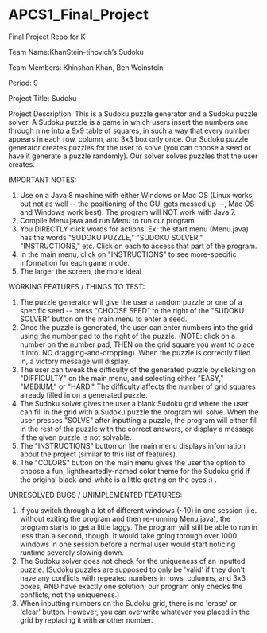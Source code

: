 # APCS1_Final_Project
Final Project Repo for K

Team Name:KhanStein-tinovich’s Sudoku

Team Members: Khinshan Khan, Ben Weinstein

Period: 9

Project Title: Sudoku

Project Description: This is a Sudoku puzzle generator and a Sudoku puzzle solver. A Sudoku puzzle is a game in which users insert the numbers one through nine into a 9x9 table of squares, in such a way that every number appears in each row, column, and 3x3 box only once. Our Sudoku puzzle generator creates puzzles for the user to solve (you can choose a seed or have it generate a puzzle randomly). Our solver solves puzzles that the user creates. 

IMPORTANT NOTES:
  1. Use on a Java 8 machine with either Windows or Mac OS (Linux works, but not as well -- the positioning of the GUI gets messed up --, Mac OS and Windows work best). The program will NOT work with Java 7.
  2. Compile Menu.java and run Menu to run our program. 
  3. You DIRECTLY click words for actions. Ex: the start menu (Menu.java) has the words "SUDOKU PUZZLE," "SUDOKU SOLVER," "INSTRUCTIONS," etc. Click on each to access that part of the program. 
  4. In the main menu, click on "INSTRUCTIONS" to see more-specific information for each game mode. 
  4. The larger the screen, the more ideal
  
WORKING FEATURES / THINGS TO TEST:
  1. The puzzle generator will give the user a random puzzle or one of a specific seed -- press "CHOOSE SEED" to the right of the "SUDOKU SOLVER" button on the main menu to enter a seed. 
  2. Once the puzzle is generated, the user can enter numbers into the grid using the number pad to the right of the puzzle. (NOTE: click on a number on the number pad, THEN on the grid square you want to place it into. NO dragging-and-dropping). When the puzzle is correctly filled in, a victory message will display.
  3. The user can tweak the difficulty of the generated puzzle by clicking on "DIFFICULTY" on the main menu, and selecting either "EASY," "MEDIUM," or "HARD." The difficulty affects the number of grid squares already filled in on a generated puzzle.
  4. The Sudoku solver gives the user a blank Sudoku grid where the user can fill in the grid with a Sudoku puzzle the program will solve.  When the user presses "SOLVE" after inputting a puzzle, the program will either fill in the rest of the puzzle with the correct answers, or display a message if the given puzzle is not solvable. 
  5. The "INSTRUCTIONS" button on the main menu displays information about the project (similar to this list of features). 
  6. The "COLORS" button on the main menu gives the user the option to choose a fun, lightheartedly-named color theme for the Sudoku grid if the original black-and-white is a little grating on the eyes :) .
  
UNRESOLVED BUGS / UNIMPLEMENTED FEATURES:
  1. If you switch through a lot of different windows (~10) in one session (i.e. without exiting the program and then re-running Menu.java), the program starts to get a little laggy. The program will still be able to run in less than a second, though. It would take going through over 1000 windows in one session before a normal user would start noticing runtime severely slowing down. 
  2. The Sudoku solver does not check for the uniqueness of an inputted puzzle. (Sudoku puzzles are supposed to only be 'valid' if they don't have any conflicts with repeated numbers in rows, columns, and 3x3 boxes, AND have exactly one solution; our program only checks the conflicts, not the uniqueness.) 
  3. When inputting numbers on the Sudoku grid, there is no 'erase' or 'clear' button. However, you can overwrite whatever you placed in the grid by replacing it with another number.
  
